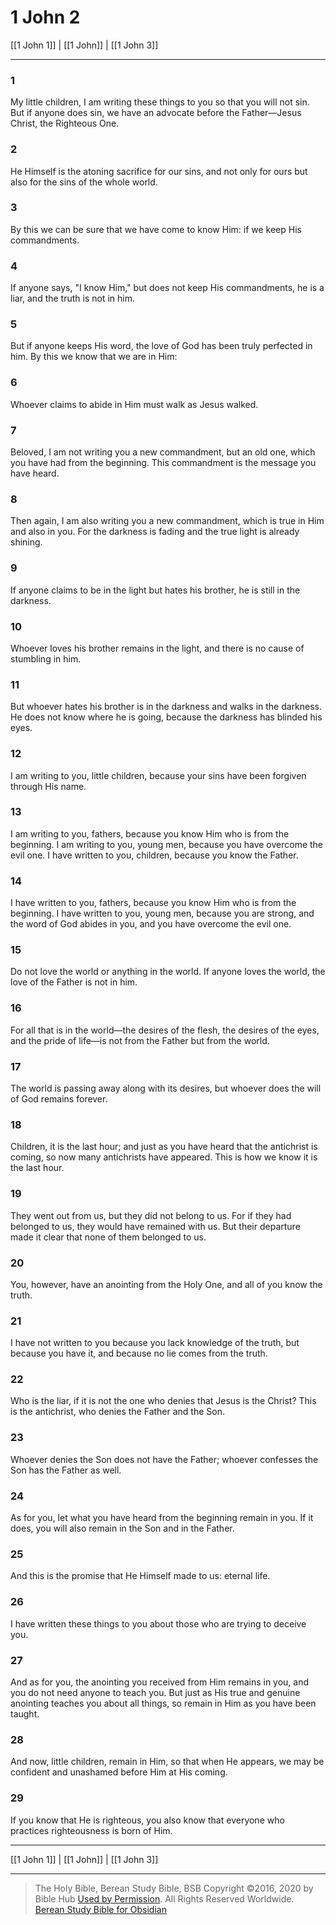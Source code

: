 # 1 John 2

[[1 John 1]] | [[1 John]] | [[1 John 3]]

---

### 1
My little children, I am writing these things to you so that you will not sin. But if anyone does sin, we have an advocate before the Father—Jesus Christ, the Righteous One.

### 2
He Himself is the atoning sacrifice for our sins, and not only for ours but also for the sins of the whole world.

### 3
By this we can be sure that we have come to know Him: if we keep His commandments.

### 4
If anyone says, "I know Him," but does not keep His commandments, he is a liar, and the truth is not in him.

### 5
But if anyone keeps His word, the love of God has been truly perfected in him. By this we know that we are in Him:

### 6
Whoever claims to abide in Him must walk as Jesus walked.

### 7
Beloved, I am not writing you a new commandment, but an old one, which you have had from the beginning. This commandment is the message you have heard.

### 8
Then again, I am also writing you a new commandment, which is true in Him and also in you. For the darkness is fading and the true light is already shining.

### 9
If anyone claims to be in the light but hates his brother, he is still in the darkness.

### 10
Whoever loves his brother remains in the light, and there is no cause of stumbling in him.

### 11
But whoever hates his brother is in the darkness and walks in the darkness. He does not know where he is going, because the darkness has blinded his eyes.

### 12
I am writing to you, little children, because your sins have been forgiven through His name.

### 13
I am writing to you, fathers, because you know Him who is from the beginning. I am writing to you, young men, because you have overcome the evil one. I have written to you, children, because you know the Father.

### 14
I have written to you, fathers, because you know Him who is from the beginning. I have written to you, young men, because you are strong, and the word of God abides in you, and you have overcome the evil one.

### 15
Do not love the world or anything in the world. If anyone loves the world, the love of the Father is not in him.

### 16
For all that is in the world—the desires of the flesh, the desires of the eyes, and the pride of life—is not from the Father but from the world.

### 17
The world is passing away along with its desires, but whoever does the will of God remains forever.

### 18
Children, it is the last hour; and just as you have heard that the antichrist is coming, so now many antichrists have appeared. This is how we know it is the last hour.

### 19
They went out from us, but they did not belong to us. For if they had belonged to us, they would have remained with us. But their departure made it clear that none of them belonged to us.

### 20
You, however, have an anointing from the Holy One, and all of you know the truth.

### 21
I have not written to you because you lack knowledge of the truth, but because you have it, and because no lie comes from the truth.

### 22
Who is the liar, if it is not the one who denies that Jesus is the Christ? This is the antichrist, who denies the Father and the Son.

### 23
Whoever denies the Son does not have the Father; whoever confesses the Son has the Father as well.

### 24
As for you, let what you have heard from the beginning remain in you. If it does, you will also remain in the Son and in the Father.

### 25
And this is the promise that He Himself made to us: eternal life.

### 26
I have written these things to you about those who are trying to deceive you.

### 27
And as for you, the anointing you received from Him remains in you, and you do not need anyone to teach you. But just as His true and genuine anointing teaches you about all things, so remain in Him as you have been taught.

### 28
And now, little children, remain in Him, so that when He appears, we may be confident and unashamed before Him at His coming.

### 29
If you know that He is righteous, you also know that everyone who practices righteousness is born of Him.

---

[[1 John 1]] | [[1 John]] | [[1 John 3]]

---

> The Holy Bible, Berean Study Bible, BSB
> Copyright &copy;2016, 2020 by Bible Hub
> [Used by Permission](https://berean.bible/terms.htm). All Rights Reserved Worldwide.
> [Berean Study Bible for Obsidian](https://github.com/gapmiss/berean-study-bible-for-obsidian)

